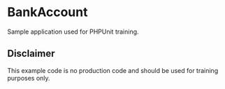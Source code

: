 BankAccount
===========

Sample application used for PHPUnit training.

Disclaimer
----------

This example code is no production code and should be used for training purposes only.

